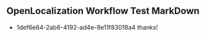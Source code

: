 ## OpenLocalization Workflow Test MarkDown
* 1def6e64-2ab6-4192-ad4e-9e11f83018a4 thanks!

<!--HONumber=Aug16_HO1-->


